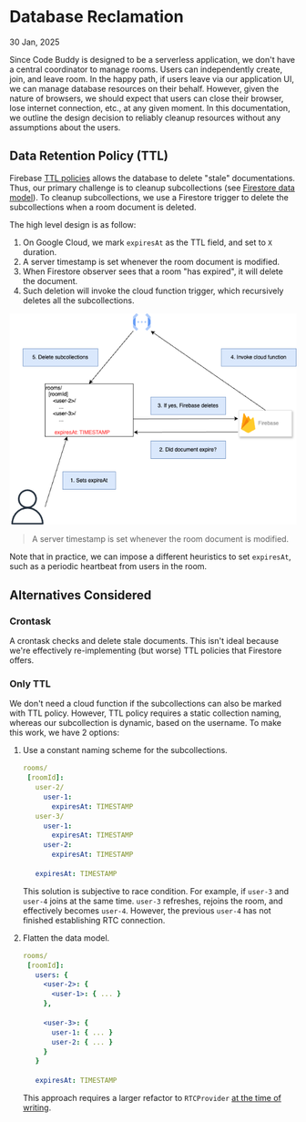 # Database Reclamation

30 Jan, 2025

Since Code Buddy is designed to be a serverless application, we don't have a central coordinator to manage rooms. Users
can independently create, join, and leave room. In the happy path, if users leave via our application UI, we can manage
database resources on their behalf. However, given the nature of browsers, we should expect that users can close their
browser, lose internet connection, etc., at any given moment. In this documentation, we outline the design decision to
reliably cleanup resources without any assumptions about the users.

## Data Retention Policy (TTL)

Firebase [TTL policies](https://firebase.google.com/docs/firestore/ttl) allows the database to delete "stale"
documentations. Thus, our primary challenge is to cleanup subcollections (see [Firestore data model](https://firebase.google.com/docs/firestore/data-model)).
To cleanup subcollections, we use a Firestore trigger to delete the subcollections when a room document is deleted.

The high level design is as follow:

1. On Google Cloud, we mark `expiresAt` as the TTL field, and set to `X` duration.
2. A server timestamp is set whenever the room document is modified.
3. When Firestore observer sees that a room "has expired", it will delete the document.
4. Such deletion will invoke the cloud function trigger, which recursively deletes all the subcollections.

![TTL architecture](../images/001-ttl.png)

> A server timestamp is set whenever the room document is modified.

Note that in practice, we can impose a different heuristics to set `expiresAt`, such as a periodic heartbeat from
users in the room.

## Alternatives Considered

### Crontask

A crontask checks and delete stale documents. This isn't ideal because we're effectively re-implementing (but worse) TTL
policies that Firestore offers.

### Only TTL

We don't need a cloud function if the subcollections can also be marked with TTL policy. However, TTL policy requires
a static collection naming, whereas our subcollection is dynamic, based on the username. To make this work, we
have 2 options:

1. Use a constant naming scheme for the subcollections.

   ```yaml
   rooms/
    [roomId]:
      user-2/
        user-1:
          expiresAt: TIMESTAMP
      user-3/
        user-1:
          expiresAt: TIMESTAMP
        user-2:
          expiresAt: TIMESTAMP

      expiresAt: TIMESTAMP
   ```

   This solution is subjective to race condition. For example, if `user-3` and `user-4` joins at the same time. `user-3`
   refreshes, rejoins the room, and effectively becomes `user-4`. However, the previous `user-4` has not finished
   establishing RTC connection.

2. Flatten the data model.

   ```yaml
   rooms/
    [roomId]:
      users: {
        <user-2>: {
          <user-1>: { ... }
        },

        <user-3>: {
          user-1: { ... }
          user-2: { ... }
        }
      }

      expiresAt: TIMESTAMP
   ```

   This approach requires a larger refactor to `RTCProvider` [at the time of writing](https://github.com/nickbar01234/codebuddy/blob/c522521fbcb536de81b2ed03ae95d7aeda32f1ff/extension/src/context/RTCProvider.tsx).
